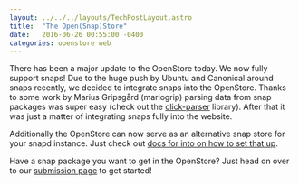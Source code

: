 ```yaml
---
layout: ../../../layouts/TechPostLayout.astro
title:  "The Open(Snap)Store"
date:   2016-06-26 00:55:00 -0400
categories: openstore web
---
```


There has been a major update to the OpenStore today. We now fully support snaps!
Due to the huge push by Ubuntu and Canonical around snaps recently, we decided
to integrate snaps into the OpenStore. Thanks to some work by Marius Gripsgård
(mariogrip) parsing data from snap packages was super easy (check out the
[click-parser](https://github.com/bhdouglass/click-parser) library).
After that it was just a matter of integrating snaps fully into the website.

Additionally the OpenStore can now serve as an alternative snap store for your
snapd instance. Just check out
[docs for into on how to set that up](https://open.uappexplorer.com/docs#snap-store).

Have a snap package you want to get in the OpenStore? Just head on over to our
[submission page](https://open.uappexplorer.com/submit) to get started!
